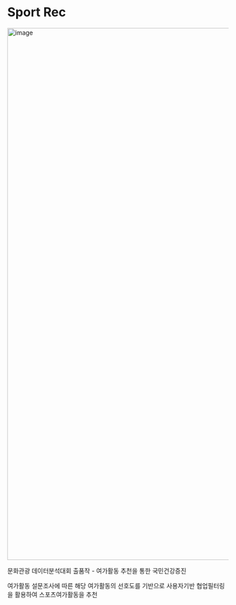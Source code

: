 # Sport Rec

<img width="1210" alt="image" src="https://user-images.githubusercontent.com/76480887/220229996-1cdb3e7a-0922-4876-88fd-cf2a6e290280.png">

문화관광 데이터분석대회 출품작 - 여가활동 추천을 통한 국민건강증진 

여가활동 설문조사에 따른 해당 여가활동의 선호도를 기반으로 사용자기반 협업필터링을 활용하여 스포츠여가활동을 추천
